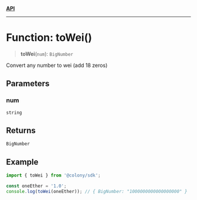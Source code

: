 [**API**](../README.md)

***

# Function: toWei()

> **toWei**(`num`): `BigNumber`

Convert any number to wei (add 18 zeros)

## Parameters

### num

`string`

## Returns

`BigNumber`

## Example

```typescript
import { toWei } from '@colony/sdk';

const oneEther = '1.0';
console.log(toWei(oneEther)); // { BigNumber: "1000000000000000000" }
```

